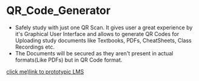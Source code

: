 # QR_Code_Generator
 * Safely study with just one QR Scan. It gives user a great experience by it's Graphical User Interface and allows to generate QR Codes for Uploading study documents like Textbooks, PDFs, CheatSheets, Class Recordings etc.
 * The Documents will be secured as they aren't present in actual formats(Like PDFs) but in QR Code format.
 
 [click me)link to prototypic LMS](https://drive.google.com/drive/folders/1bvROAyZD_NHhfOY0hPLWXldYzrAyZtId)
